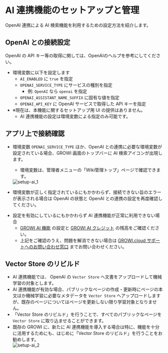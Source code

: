 # AI 連携機能のセットアップと管理

OpenAI 連携による AI 検索機能を利用するための設定方法を紹介します。

<ContextualBlock context="docs-growi-org">

## OpenAI との接続設定

OpenAI の API キー等の取得に関しては、OpenAIのヘルプを参考にしてください。

- 環境変数に以下を設定します
  - `AI_ENABLED` に `true` を指定
  - `OPENAI_SERVICE_TYPE` にサービスの種別を指定
    - 例: `OpenAI` なら `openai` を指定
  - `OPENAI_ASSISTANT_NAME_SUFFIX` に固有な値を指定
  - `OPENAI_API_KEY` に OpenAI サービスで取得した API キーを指定
- ※現在は、本機能に関するセットアップ用 UI の提供はありません。
  - AI 連携機能の設定は環境変数による指定のみ可能です。

</ContextualBlock>

## アプリ上で接続確認

- 環境変数 `OPENAI_SERVICE_TYPE` ほか、OpenAI との連携に必要な環境変数が設定されている場合、GROWI 画面のトップバーに AI 検索アイコンが出現します。
  - 環境変数は、管理者メニューの「Wiki管理トップ」ページで確認できます。

  <img :src="$withBase('/assets/images/ja/setup-ai_1.png')" alt="setup-ai_1">

<ContextualBlock context="docs-growi-org">

- 環境変数が正しく指定されているにもかかわらず、接続できない旨のエラーが表示される場合は OpenAI の状態と OpenAI との連携の設定を再度確認してください。

</ContextualBlock>

<ContextualBlock context="help-growi-cloud">

- 設定を有効にしているにもかかわらず AI 連携機能が正常に利用できない場合
  - [GROWI AI 機能](/ja/cloud/ai-chat) の設定と [GROWI AI クレジット](/ja/cloud/ai-credit) の残高をご確認ください。
  - 上記をご確認のうえ、問題を解消できない場合は [GROWI.cloud サポートへのお問い合わせ窓口](https://growi.cloud/contact) までお問い合わせください。

</ContextualBlock>

## Vector Store のリビルド

- AI 連携機能では、 OpenAI の `Vector Store` へ文書をアップロードして機械学習の対象とします。
- AI 連携機能が有効な場合、パブリックなページの作成・更新時にページの本文ほか機械学習に必要なメタデータを `Vector Store` へアップロードしますが、既存のページについてはページを更新しない限り学習対象となりません。
- 「Vector Store のリビルド」を行うことで、すべてのパブリックなページを `Vector Store` に取り込ませることができます。
- 既存の GROWI に、新たに AI 連携機能を導入する場合は特に、機能を十分に活用するためにも、はじめに「Vector Store のリビルド」を行うことをお勧めします。  
  <img :src="$withBase('/assets/images/ja/setup-ai_2.png')" alt="setup-ai_2">
